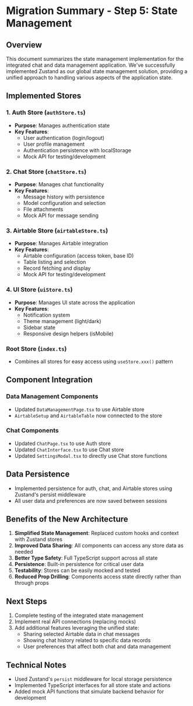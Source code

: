 # Migration Summary - Step 5: State Management

## Overview
This document summarizes the state management implementation for the integrated chat and data management application. We've successfully implemented Zustand as our global state management solution, providing a unified approach to handling various aspects of the application state.

## Implemented Stores

### 1. Auth Store (`authStore.ts`)
- **Purpose**: Manages authentication state
- **Key Features**:
  - User authentication (login/logout)
  - User profile management
  - Authentication persistence with localStorage
  - Mock API for testing/development

### 2. Chat Store (`chatStore.ts`)
- **Purpose**: Manages chat functionality
- **Key Features**:
  - Message history with persistence
  - Model configuration and selection
  - File attachments
  - Mock API for message sending

### 3. Airtable Store (`airtableStore.ts`)
- **Purpose**: Manages Airtable integration
- **Key Features**:
  - Airtable configuration (access token, base ID)
  - Table listing and selection
  - Record fetching and display
  - Mock API for testing/development

### 4. UI Store (`uiStore.ts`)
- **Purpose**: Manages UI state across the application
- **Key Features**:
  - Notification system
  - Theme management (light/dark)
  - Sidebar state
  - Responsive design helpers (isMobile)

### Root Store (`index.ts`)
- Combines all stores for easy access using `useStore.xxx()` pattern

## Component Integration

### Data Management Components
- Updated `DataManagementPage.tsx` to use Airtable store
- `AirtableSetup` and `AirtableTable` now connected to the store

### Chat Components
- Updated `ChatPage.tsx` to use Auth store
- Updated `ChatInterface.tsx` to use Chat store
- Updated `SettingsModal.tsx` to directly use Chat store functions

## Data Persistence

- Implemented persistence for auth, chat, and Airtable stores using Zustand's persist middleware
- All user data and preferences are now saved between sessions

## Benefits of the New Architecture

1. **Simplified State Management**: Replaced custom hooks and context with Zustand stores
2. **Improved Data Sharing**: All components can access any store data as needed
3. **Better Type Safety**: Full TypeScript support across all state
4. **Persistence**: Built-in persistence for critical user data
5. **Testability**: Stores can be easily mocked and tested
6. **Reduced Prop Drilling**: Components access state directly rather than through props

## Next Steps

1. Complete testing of the integrated state management
2. Implement real API connections (replacing mocks)
3. Add additional features leveraging the unified state:
   - Sharing selected Airtable data in chat messages
   - Showing chat history related to specific data records
   - User preferences that affect both chat and data management

## Technical Notes

- Used Zustand's `persist` middleware for local storage persistence
- Implemented TypeScript interfaces for all store state and actions
- Added mock API functions that simulate backend behavior for development
